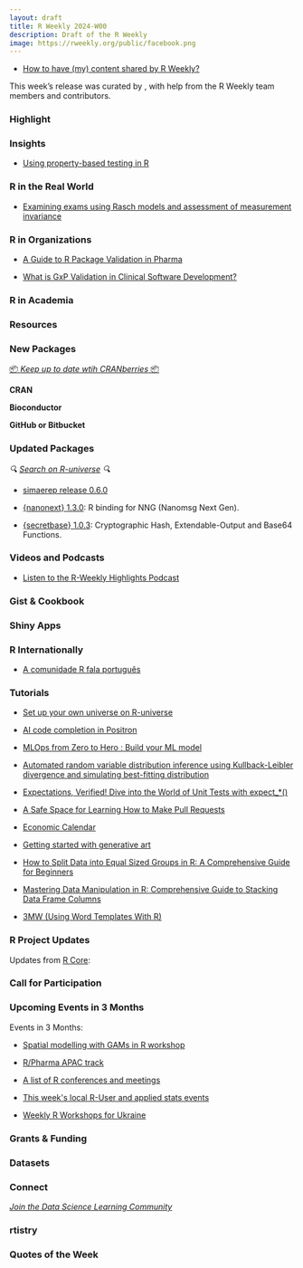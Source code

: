 ```yaml
---
layout: draft
title: R Weekly 2024-W00
description: Draft of the R Weekly
image: https://rweekly.org/public/facebook.png
---
```


+ [How to have (my) content shared by R Weekly?](https://github.com/rweekly/rweekly.org#how-to-have-my-content-shared-by-r-weekly)

This week’s release was curated by [](), with help from the R Weekly team members and contributors.

### Highlight

### Insights

+ [Using property-based testing in R](https://www.etiennebacher.com/posts/2024-10-01-using-property-testing-in-r/)

### R in the Real World

+ [Examining exams using Rasch models and assessment of measurement invariance](https://www.zeileis.org/news/exams/)


### R in Organizations

+ [A Guide to R Package Validation in Pharma](https://www.appsilon.com/post/r-package-validation-in-pharma)

+ [What is GxP Validation in Clinical Software Development?](https://www.appsilon.com/post/gxp-validation-in-clinical-software-development)


### R in Academia

### Resources

### New Packages

<!-- <p class="added-hostname"><a href="https://rweekly.org/live" target="_blank" class="externalLink">📦 <i>Go Live for More New Pkgs</i> 📦</a></p> -->
<p class="added-hostname"><a href="https://dirk.eddelbuettel.com/cranberries/cran/new/" target="_blank" class="externalLink">📦 <i>Keep up to date wtih CRANberries</i> 📦</a></p>

**CRAN**

**Bioconductor**

**GitHub or Bitbucket**

### Updated Packages

<i>🔍 [Search on R-universe](https://r-universe.dev/search/) 🔍</i>

+ [simaerep release 0.6.0](https://www.datisticsblog.com/2024/09/simaerep-v0.6.0/)
  
+ [{nanonext} 1.3.0](https://cran.r-project.org/package=nanonext): R binding for NNG (Nanomsg Next Gen).

+ [{secretbase} 1.0.3](https://cran.r-project.org/package=secretbase): Cryptographic Hash, Extendable-Output and Base64 Functions.

### Videos and Podcasts

+ [Listen to the R-Weekly Highlights Podcast](https://serve.podhome.fm/r-weekly-highlights)

### Gist & Cookbook

### Shiny Apps

### R Internationally

+ [A comunidade R fala português](https://ropensci.org/commcalls/translation-portuguese/)

### Tutorials

+ [Set up your own universe on R-universe](https://docs.r-universe.dev/publish/set-up.html)

+ [AI code completion in Positron](https://blog.stephenturner.us/p/ai-code-completion-in-positron)

+ [MLOps from Zero to Hero : Build your ML model](https://blog.thaink2.com/posts/mlops%20end%20to%20end%20part%2001/)

* [Automated random variable distribution inference using Kullback-Leibler divergence and simulating best-fitting distribution](https://thierrymoudiki.github.io/blog/2024/10/02/r/fitdistr)

+ [Expectations, Verified! Dive into the World of Unit Tests with expect\_\*()](https://rtask.thinkr.fr/expectations-verified-dive-into-the-world-of-unit-tests-with-expect_/)

* [A Safe Space for Learning How to Make Pull Requests](https://jcarroll.com.au/2024/10/01/a-safe-space-for-learning-how-to-make-pull-requests/)

+ [Economic Calendar](https://datawookie.dev/blog/2024/10/economic-calendar/)

+ [Getting started with generative art](https://nrennie.rbind.io/blog/getting-started-generative-art/)


+ [How to Split Data into Equal Sized Groups in R: A Comprehensive Guide for Beginners](https://www.spsanderson.com/steveondata/posts/2024-10-03/)

+ [Mastering Data Manipulation in R: Comprehensive Guide to Stacking Data Frame Columns](https://www.spsanderson.com/steveondata/posts/2024-09-30/)

+ [3MW (Using Word Templates With R)](https://3mw.albert-rapp.de/p/using-word-templates-with-r)


<!--<div class="post-more-begin></div><div class="post-more-end"></div>-->

### R Project Updates

Updates from [R Core](http://developer.r-project.org/blosxom.cgi/R-devel/NEWS):

### Call for Participation

### Upcoming Events in 3 Months

Events in 3 Months:

+ [Spatial modelling with GAMs in R workshop](https://r-posts.com/spatial-modelling-with-gams-in-r-workshop/)

+ [R/Pharma APAC track](https://rinpharma.com/post/2024-07-17-apac-track/)

+ [A list of R conferences and meetings](https://jumpingrivers.github.io/meetingsR/events.html)

+ [This week's local R-User and applied stats events](https://community.rstudio.com/c/irl)

+ [Weekly R Workshops for Ukraine](https://sites.google.com/view/dariia-mykhailyshyna/main/r-workshops-for-ukraine)

### Grants & Funding

### Datasets

### Connect

<i>[Join the Data Science Learning Community](https://DSLC.io/)</i>

### rtistry

### Quotes of the Week
